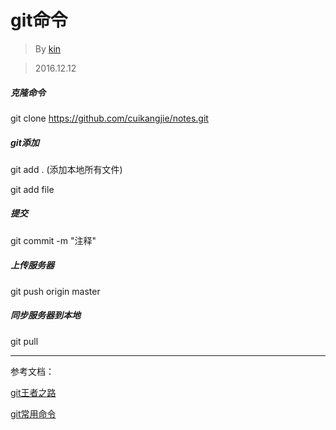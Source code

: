 # git命令

>By [kin](https://cuikangjie.github.io/resume/)

>2016.12.12

##### 克隆命令
git clone https://github.com/cuikangjie/notes.git

##### git添加
git add . (添加本地所有文件)


git add file

##### 提交

git commit -m "注释"

##### 上传服务器
git push origin master

##### 同步服务器到本地
git pull



---

参考文档：

[git王者之路](http://blog.jobbole.com/108828/)

[git常用命令](http://www.ruanyifeng.com/blog/2015/12/git-cheat-sheet.html)
